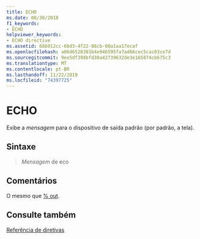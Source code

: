 ```yaml
---
title: ECHO
ms.date: 08/30/2018
f1_keywords:
- ECHO
helpviewer_keywords:
- ECHO directive
ms.assetid: 68b912cc-6bd3-4f22-88cb-00a1aa17ecaf
ms.openlocfilehash: a06d6528301b4e946595fa7ad66cec5cac03ce7d
ms.sourcegitcommit: 9ee5df398bfd30a42739632de3e165874cb675c3
ms.translationtype: MT
ms.contentlocale: pt-BR
ms.lasthandoff: 11/22/2019
ms.locfileid: "74397725"
---
```

# <a name="echo"></a>ECHO

Exibe a *mensagem* para o dispositivo de saída padrão (por padrão, a tela).

## <a name="syntax"></a>Sintaxe

> *Mensagem* de eco

## <a name="remarks"></a>Comentários

O mesmo que [% out](../../assembler/masm/percent-out.md).

## <a name="see-also"></a>Consulte também

[Referência de diretivas](directives-reference.md)

